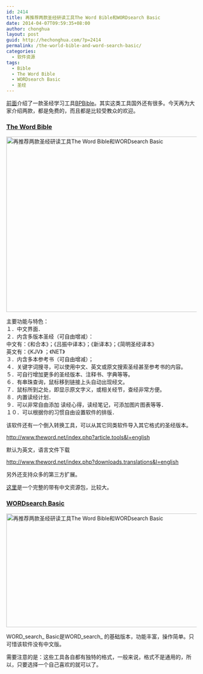 ```yaml
---
id: 2414
title: 再推荐两款圣经研读工具The Word Bible和WORDsearch Basic
date: 2014-04-07T09:59:35+08:00
author: chonghua
layout: post
guid: http://hechonghua.com/?p=2414
permalink: /the-world-bible-and-word-search-basic/
categories:
  - 软件资源
tags:
  - Bible
  - The Word Bible
  - WORDsearch Basic
  - 圣经
---
```

<a href="http://hechonghua.com/bpbible/" target="_blank">前面</a>介绍了一款圣经学习工具<a href="http://www.crosswire.org/sword/index.jsp" target="_blank">BPBible</a>。其实这类工具国外还有很多。今天再为大家介绍两款，都是免费的，而且都是比较受教众的欢迎。

<!--more-->

### <a href="http://www.theword.net/" target="_blank">The Word Bible</a>

<img src="http://www.theword.net/files/screenshots/general-1.png" width="600" height="463" alt="再推荐两款圣经研读工具The Word Bible和WORDsearch Basic" /> 

主要功能与特色：  
１．中文界面．  
２．内含多版本圣经（可自由增减）：  
中文有：《和合本》；《吕振中译本》；《新译本》；《简明圣经译本》  
英文有：《KJV》 ；《NET》  
３．内含多本参考书（可自由增减）；  
４．关键字词搜寻，可以使用中文、英文或原文搜索圣经甚至参考书的内容。  
５．可自行增加更多的圣经版本、注释书、字典等等。  
６．有串珠查询，鼠标移到链接上头自动出现经文。  
７．鼠标所到之处，即显示原文字义，或相关经节，查经非常方便。  
８．内置读经计划．  
９．可以非常自由添加 读经心得，读经笔记，可添加图片图表等等．  
１０．可以根据你的习惯自由设置软件的排版． 

该软件还有一个倒入转换工具，可以从其它同类软件导入其它格式的圣经版本。 

<a title="http://www.theword.net/index.php?article.tools&l=english" href="http://www.theword.net/index.php?article.tools&l=english" target="_blank">http://www.theword.net/index.php?article.tools&l=english</a> 

默认为英文，语言文件下载 

<a title="http://www.theword.net/index.php?downloads.translations&l=english" href="http://www.theword.net/index.php?downloads.translations&l=english" target="_blank">http://www.theword.net/index.php?downloads.translations&l=english</a> 

另外还支持众多的第三方扩展。 

<a href="http://www.kuaipan.cn/file/id_5264753731573989.htm" target="_blank">这里</a>是一个完整的带有中文资源包，比较大。 

### <a href="https://www.wordsearchbible.com/basic" target="_blank">WORDsearch Basic</a>

<img src="https://www.wordsearchbible.com/assets/wsb_desktop-caba0c0575e4609912b2a2f0abc108ca.png" width="600" height="300" alt="再推荐两款圣经研读工具The Word Bible和WORDsearch Basic" /> 

WORD_search_ Basic是WORD_search_ 的基础版本，功能丰富，操作简单。只可惜该软件没有中文版。 

需要注意的是：这些工具各自都有独特的格式，一般来说，格式不是通用的，所以，只要选择一个自己喜欢的就可以了。